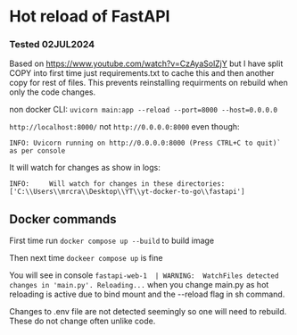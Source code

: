 # Hot reload of FastAPI

### Tested 02JUL2024

Based on https://www.youtube.com/watch?v=CzAyaSolZjY but I have split COPY into first time just requirements.txt to cache this and then another copy for rest of files. This prevents reinstalling requirments on rebuild when only the code changes.

non docker CLI: `uvicorn main:app --reload --port=8000 --host=0.0.0.0`

`http://localhost:8000/` not `http://0.0.0.0:8000` even though:

```
INFO: Uvicorn running on http://0.0.0.0:8000 (Press CTRL+C to quit)` as per console
```

It will watch for changes as show in logs:
```
INFO:     Will watch for changes in these directories: ['C:\\Users\\mrcra\\Desktop\\YT\\yt-docker-to-go\\fastapi']
```

## Docker commands

First time run `docker compose up --build` to build image

Then next time `dockeer compose up` is fine

You will see in console `fastapi-web-1  | WARNING:  WatchFiles detected changes in 'main.py'. Reloading...` when you change main.py as hot reloading is active due to bind mount and the --reload flag in sh command.

Changes to .env file are not detected seemingly so one will need to rebuild. These do not change often unlike code.
